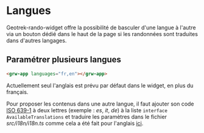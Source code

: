 # Langues

Geotrek-rando-widget offre la possibilité de basculer d'une langue à l'autre via un bouton dédié dans le haut de la page si les randonnées sont traduites dans d'autres langages.

## Paramétrer plusieurs langues

```html
<grw-app languages="fr,en"></grw-app>
```

Actuellement seul l'anglais est prévu par défaut dans le widget, en plus du français.

Pour proposer les contenus dans une autre langue, il faut ajouter son code [ISO 639-1](https://fr.wikipedia.org/wiki/Liste_des_codes_ISO_639-1) à deux lettres (exemple : _es_, _it_, _de_) à la liste `interface AvailableTranslations` et traduire les paramètres dans le fichier _src/i18n/i18n.ts_ comme cela a été fait pour l'anglais [ici](https://github.com/GeotrekCE/Geotrek-rando-widget/blob/main/src/i18n/i18n.ts#L211).
